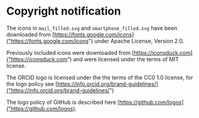 # Copyright notification

The icons in `mail_filled.svg` and `smartphone_filled.svg` have been downloaded from [https://fonts.google.com/icons]("https://fonts.google.com/icons") under Apache License, Version 2.0.

Previously included icons were downloaded from [https://iconsduck.com]("https://iconsduck.com") and were licensed under the terms of MIT license.

The ORCID logo is licensed under the the terms of the CC0 1.0 license, for the logo policy see [https://info.orcid.org/brand-guidelines/]("https://info.orcid.org/brand-guidelines/")

The logo policy of GitHub is described here [https://github.com/logos]("https://github.com/logos).
